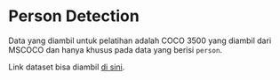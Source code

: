 # Person Detection

Data yang diambil untuk pelatihan adalah COCO 3500 yang diambil dari MSCOCO dan hanya khusus pada data yang berisi `person`.

Link dataset bisa diambil [di sini](https://app.roboflow.com/adalovelace/cocopersondetection/1).


